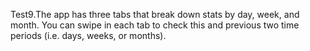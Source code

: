 Test9.The app has three tabs that break down stats by day, week, and month.
You can swipe in each tab to check this and previous two time periods (i.e. days, weeks, or months).

